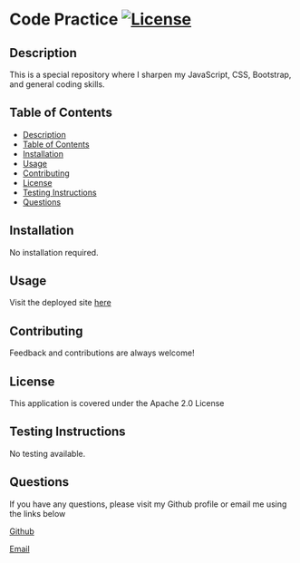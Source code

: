 # Code Practice [![License](https://img.shields.io/badge/License-Apache%202.0-blue.svg)](https://opensource.org/licenses/Apache-2.0)

## Description
This is a special repository where I sharpen my JavaScript, CSS, Bootstrap, and general coding skills.

## Table of Contents
  - [Description](#description)
  - [Table of Contents](#table-of-contents)
  - [Installation](#installation)
  - [Usage](#usage)
  - [Contributing](#contributing)
  - [License](#license)
  - [Testing Instructions](#testing-instructions)
  - [Questions](#questions)

## Installation
No installation required.

## Usage
Visit the deployed site [here](https://dimitermusic.github.io/code-practice.html/)

## Contributing
Feedback and contributions are always welcome!

## License
This application is covered under the Apache 2.0 License

## Testing Instructions
No testing available.

## Questions
If you have any questions, please visit my Github profile or email me using the links below

[Github](https://github.com/dimitermusic)   

[Email](mailto:dimitermusic@gmail.com)
